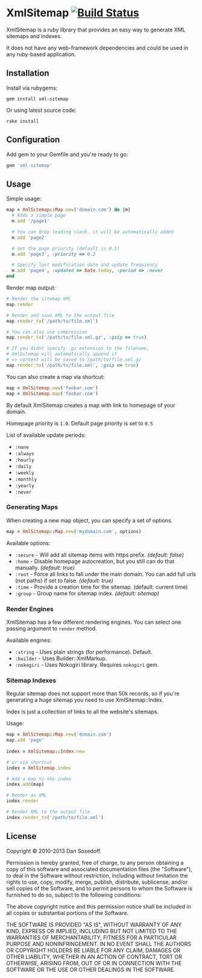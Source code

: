 # XmlSitemap [![Build Status](https://secure.travis-ci.org/sosedoff/xml-sitemap.png?branch=master)](http://travis-ci.org/sosedoff/xml-sitemap)

XmlSitemap is a ruby library that provides an easy way to generate XML sitemaps and indexes.

It does not have any web-framework dependencies and could be used in any ruby-based application.

## Installation

Install via rubygems:

```
gem install xml-sitemap
```

Or using latest source code:

```
rake install
```
  
## Configuration

Add gem to your Gemfile and you're ready to go:

```ruby
gem 'xml-sitemap'
```

## Usage
  
Simple usage:

```ruby
map = XmlSitemap::Map.new('domain.com') do |m|
  # Adds a simple page
  m.add '/page1'  

  # You can drop leading slash, it will be automatically added
  m.add 'page2'

  # Set the page priority (default is 0.5)
  m.add 'page3', :priority => 0.2

  # Specify last modification date and update frequiency
  m.add 'page4', :updated => Date.today, :period => :never
end
```

Render map output:

```ruby
# Render the sitemap XML
map.render

# Render and save XML to the output file
map.render_to('/path/to/file.xml')

# You can also use compression
map.render_to('/path/to/file.xml.gz', :gzip => true)

# If you didnt specify .gz extension to the filename,
# XmlSitemap will automatically append it
# => content will be saved to /path/to/file.xml.gz
map.render_to('/path/to/file.xml', :gzip => true)
```

You can also create a map via shortcut:

```ruby
map = XmlSitemap.new('foobar.com')
map = XmlSitemap.map('foobar.com')
```
  
By default XmlSitemap creates a map with link to homepage of your domain. 

Homepage priority is `1.0`. Default page priority is set to `0.5`

List of available update periods:

- `:none`
- `:always`
- `:hourly`
- `:daily`
- `:weekly`
- `:monthly`
- `:yearly`
- `:never`

### Generating Maps

When creating a new map object, you can specify a set of options.

```ruby
map = XmlSitemap::Map.new('mydomain.com', options)
```

Available options:

- `:secure` - Will add all sitemap items with https prefix. *(default: false)*
- `:home`   - Disable homepage autocreation, but you still can do that manually. *(default: true)*
- `:root`   - Force all links to fall under the main domain. You can add full urls (not paths) if set to false. *(default: true)*
- `:time`   - Provide a creation time for the sitemap. (default: current time)
- `:group`  - Group name for sitemap index. *(default: sitemap)* 

### Render Engines

XmlSitemap has a few different rendering engines. You can select one passing argument to `render` method. 

Available engines:

- `:string` - Uses plain strings (for performance). Default.
- `:builder` - Uses Builder::XmlMarkup.
- `:nokogiri` - Uses Nokogiri library. Requires `nokogiri` gem.

### Sitemap Indexes

Regular sitemap does not support more than 50k records, so if you're generating a huge sitemap you need to use XmlSitemap::Index.

Index is just a collection of links to all the website's sitemaps.

Usage:

```ruby
map = XmlSitemap::Map.new('domain.com')
map.add 'page'
    
index = XmlSitemap::Index.new

# or via shortcut
index = XmlSitemap.index

# Add a map to the index
index.add(map)

# Render as XML
index.render

# Render XML to the output file
index.render_to('/path/to/file.xml')
```

## License

Copyright &copy; 2010-2013 Dan Sosedoff.

Permission is hereby granted, free of charge, to any person obtaining a copy of this software and associated documentation files (the "Software"), to deal in the Software without restriction, including without limitation the rights to use, copy, modify, merge, publish, distribute, sublicense, and/or sell copies of the Software, and to permit persons to whom the Software is furnished to do so, subject to the following conditions:

The above copyright notice and this permission notice shall be included in all copies or substantial portions of the Software.

THE SOFTWARE IS PROVIDED "AS IS", WITHOUT WARRANTY OF ANY KIND, EXPRESS OR IMPLIED, INCLUDING BUT NOT LIMITED TO THE WARRANTIES OF MERCHANTABILITY, FITNESS FOR A PARTICULAR PURPOSE AND NONINFRINGEMENT. IN NO EVENT SHALL THE AUTHORS OR COPYRIGHT HOLDERS BE LIABLE FOR ANY CLAIM, DAMAGES OR OTHER LIABILITY, WHETHER IN AN ACTION OF CONTRACT, TORT OR OTHERWISE, ARISING FROM, OUT OF OR IN CONNECTION WITH THE SOFTWARE OR THE USE OR OTHER DEALINGS IN THE SOFTWARE.